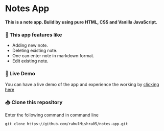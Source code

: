 # Notes App

**This is a note app. Bulid by using pure HTML, CSS and Vanilla JavaScript.**

### 📍 This app features like 
- Adding new note.
- Deleting existing note.
- One can enter note in markdown format.
- Edit existing note.

### 🚀 Live Demo
You can have a live demo of the app and experience the working by [clicking here](https://notes-app-rahul-mishra.netlify.app/)

### 📥 Clone this repository
Enter the following command in command line 
```shell
git clone https://github.com/rahulMishra05/notes-app.git
```
